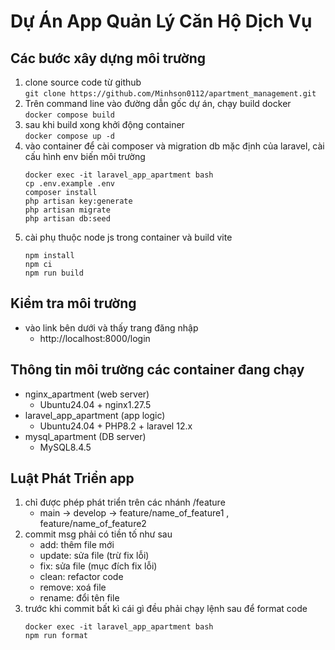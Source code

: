 # Dự Án App Quản Lý Căn Hộ Dịch Vụ 

## Các bước xây dựng môi trường

1. clone source code từ github  
    `git clone https://github.com/Minhson0112/apartment_management.git`  
2. Trên command line vào đường dẫn gốc dự án, chạy build docker  
    `docker compose build `
3. sau khi build xong khởi động container  
    `docker compose up -d`
4. vào container để cài composer và migration db mặc định của laravel, cài cấu hình env biến môi trường
    ```
    docker exec -it laravel_app_apartment bash
    cp .env.example .env
    composer install
    php artisan key:generate
    php artisan migrate
    php artisan db:seed
    ```
5. cài phụ thuộc node js trong container và build vite
    ```
    npm install
    npm ci
    npm run build
    ```
## Kiểm tra môi trường 
- vào link bên dưới và thấy trang đăng nhập
    - http://localhost:8000/login

## Thông tin môi trường các container đang chạy
- nginx_apartment (web server)
    - Ubuntu24.04 + nginx1.27.5
- laravel_app_apartment (app logic)
    - Ubuntu24.04 + PHP8.2 + laravel 12.x
- mysql_apartment (DB server)
    - MySQL8.4.5

## Luật Phát Triển app

1. chỉ được phép phát triển trên các nhánh /feature
    - main -> develop -> feature/name_of_feature1 , feature/name_of_feature2
2. commit msg phải có tiền tố như sau 
    - add: thêm file mới
    - update: sửa file (trừ fix lỗi)
    - fix: sửa file (mục đích fix lỗi)
    - clean: refactor code
    - remove: xoá file
    - rename: đổi tên file
3. trước khi commit bất kì cái gì đều phải chạy lệnh sau để format code
    ```
    docker exec -it laravel_app_apartment bash
    npm run format
    ```